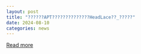 ```yaml
---
layout: post
title: "??????APT??????????????HeadLace??_?????"
date: 2024-08-10
categories: news
---
```


[Read more](https://m.163.com/dy/article/J8RRQJLG0511A5GF.html?clickfrom=subscribe)
